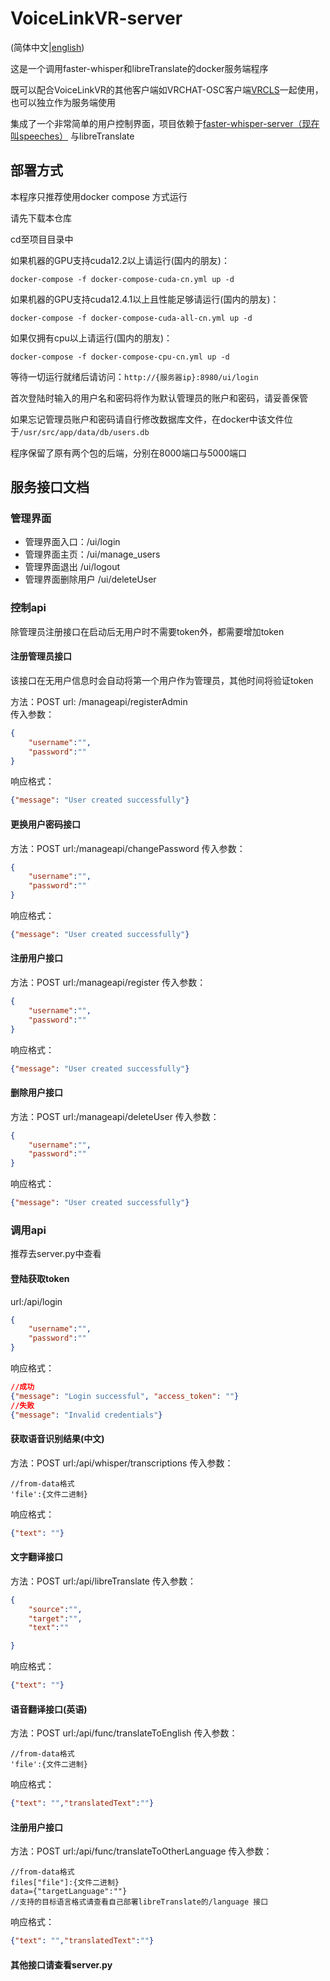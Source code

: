 # VoiceLinkVR-server
(简体中文|[english](README.md))

这是一个调用faster-whisper和libreTranslate的docker服务端程序

既可以配合VoiceLinkVR的其他客户端如VRCHAT-OSC客户端[VRCLS](https://github.com/VoiceLinkVR/VRCLS)一起使用，也可以独立作为服务端使用

集成了一个非常简单的用户控制界面，项目依赖于[faster-whisper-server（现在叫speeches）](https://github.com/speaches-ai/speaches/tree/v0.6.0-rc.1) 与libreTranslate

## 部署方式

本程序只推荐使用docker compose 方式运行

请先下载本仓库

cd至项目目录中

如果机器的GPU支持cuda12.2以上请运行(国内的朋友)：
```
docker-compose -f docker-compose-cuda-cn.yml up -d
```
如果机器的GPU支持cuda12.4.1以上且性能足够请运行(国内的朋友)：
```
docker-compose -f docker-compose-cuda-all-cn.yml up -d
```
如果仅拥有cpu以上请运行(国内的朋友)：
```
docker-compose -f docker-compose-cpu-cn.yml up -d
```
等待一切运行就绪后请访问：`http://{服务器ip}:8980/ui/login` 

首次登陆时输入的用户名和密码将作为默认管理员的账户和密码，请妥善保管

如果忘记管理员账户和密码请自行修改数据库文件，在docker中该文件位于`/usr/src/app/data/db/users.db`

程序保留了原有两个包的后端，分别在8000端口与5000端口


## 服务接口文档

### 管理界面
- 管理界面入口：/ui/login
- 管理界面主页：/ui/manage_users
- 管理界面退出 /ui/logout
- 管理界面删除用户 /ui/deleteUser

### 控制api
除管理员注册接口在启动后无用户时不需要token外，都需要增加token
#### 注册管理员接口 

该接口在无用户信息时会自动将第一个用户作为管理员，其他时间将验证token

方法：POST
url: /manageapi/registerAdmin  
传入参数：
```json
{
    "username":"",
    "password":""
}
```
响应格式：
```json
{"message": "User created successfully"}
```

#### 更换用户密码接口
方法：POST
url:/manageapi/changePassword
传入参数：
```json
{
    "username":"",
    "password":""
}
```
响应格式：
```json
{"message": "User created successfully"}
```
#### 注册用户接口
方法：POST
url:/manageapi/register
传入参数：
```json
{
    "username":"",
    "password":""
}
```
响应格式：
```json
{"message": "User created successfully"}
```
#### 删除用户接口
方法：POST
url:/manageapi/deleteUser
传入参数：
```json
{
    "username":"",
    "password":""
}
```
响应格式：
```json
{"message": "User created successfully"}
```
### 调用api
推荐去server.py中查看
#### 登陆获取token 
url:/api/login
```json
{
    "username":"",
    "password":""
}
```
响应格式：
```json
//成功
{"message": "Login successful", "access_token": ""}
//失败
{"message": "Invalid credentials"}

```
#### 获取语音识别结果(中文)
方法：POST
url:/api/whisper/transcriptions
传入参数：
```
//from-data格式
'file':{文件二进制}
```

响应格式：
```json
{"text": ""}
```
#### 文字翻译接口
方法：POST
url:/api/libreTranslate
传入参数：
```json
{
    "source":"",
    "target":"",
    "text":""

}
```
响应格式：
```json
{"text": ""}
```
#### 语音翻译接口(英语)
方法：POST
url:/api/func/translateToEnglish
传入参数：
```
//from-data格式
'file':{文件二进制}
```
响应格式：
```json
{"text": "","translatedText":""}
```
#### 注册用户接口
方法：POST
url:/api/func/translateToOtherLanguage
传入参数：
```
//from-data格式
files["file"]:{文件二进制}
data={"targetLanguage":""}
//支持的目标语言格式请查看自己部署libreTranslate的/language 接口
```
响应格式：
```json
{"text": "","translatedText":""}
```
#### 其他接口请查看server.py